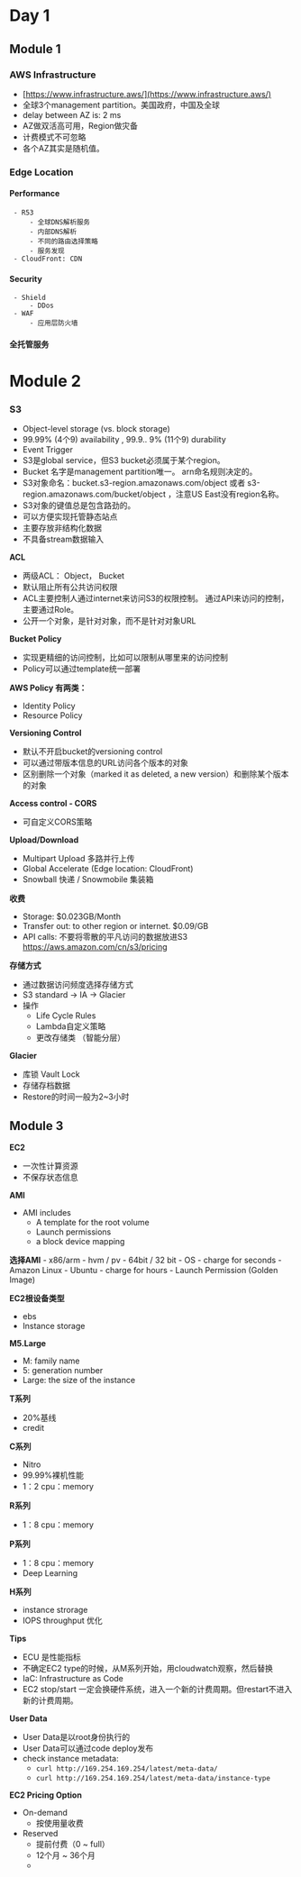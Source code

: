 # Day 1
## Module 1

### AWS Infrastructure

 - [https://www.infrastructure.aws/](https://www.infrastructure.aws/)
 - 全球3个management partition。美国政府，中国及全球
 - delay between AZ is: 2 ms 
 - AZ做双活高可用，Region做灾备
 - 计费模式不可忽略
 - 各个AZ其实是随机值。

### Edge Location
 #### Performance
	 - R53
		 - 全球DNS解析服务
		 - 内部DNS解析
		 - 不同的路由选择策略
		 - 服务发现
	 - CloudFront: CDN
 #### Security
	 - Shield
		 - DDos
	 - WAF
		 - 应用层防火墙
#### 全托管服务

# Module 2
### S3
- Object-level storage (vs. block storage)
- 99.99% (4个9) availability , 99.9.. 9% (11个9) durability
- Event Trigger 
- S3是global service，但S3 bucket必须属于某个region。
- Bucket 名字是management partition唯一。 arn命名规则决定的。
- S3对象命名：bucket.s3-region.amazonaws.com/object 或者 s3-region.amazonaws.com/bucket/object ，注意US East没有region名称。
- S3对象的键值总是包含路劲的。
- 可以方便实现托管静态站点
- 主要存放非结构化数据
- 不具备stream数据输入

**ACL**
- 两级ACL： Object， Bucket 
- 默认阻止所有公共访问权限
- ACL主要控制人通过internet来访问S3的权限控制。 通过API来访问的控制，主要通过Role。
- 公开一个对象，是针对对象，而不是针对对象URL

**Bucket Policy**
- 实现更精细的访问控制，比如可以限制从哪里来的访问控制
- Policy可以通过template统一部署

**AWS Policy 有两类：**
- Identity Policy
- Resource Policy

**Versioning Control**
- 默认不开启bucket的versioning control
- 可以通过带版本信息的URL访问各个版本的对象
- 区别删除一个对象（marked it as deleted, a new version）和删除某个版本的对象

**Access control - CORS**
- 可自定义CORS策略

**Upload/Download**
- Multipart Upload 多路并行上传
- Global Accelerate (Edge location: CloudFront)
- Snowball 快递 / Snowmobile 集装箱

**收费**
- Storage: $0.023GB/Month
- Transfer out: to other region or internet. $0.09/GB
- API calls: 不要将零散的平凡访问的数据放进S3
https://aws.amazon.com/cn/s3/pricing

**存储方式**
- 通过数据访问频度选择存储方式
- S3 standard -> IA -> Glacier
- 操作
	- Life Cycle Rules
	- Lambda自定义策略
	- 更改存储类 （智能分层）

**Glacier**
- 库锁 Vault Lock
- 存储存档数据
- Restore的时间一般为2~3小时

## Module 3

**EC2**
- 一次性计算资源 
- 不保存状态信息

**AMI**
- AMI includes
	- A template for the root volume
	- Launch permissions
	- a block device mapping
	
**选择AMI**
	- x86/arm
	- hvm / pv
	- 64bit / 32 bit
	- OS
		- charge for seconds
			- Amazon Linux
			- Ubuntu
		- charge for hours
	- Launch Permission (Golden Image)

**EC2根设备类型**
- ebs
- Instance storage

**M5.Large**
 - M: family name 
 - 5: generation number 
 - Large: the size of the instance

**T系列**

 - 20%基线
 - credit

**C系列**
- Nitro
- 99.99%裸机性能
- 1：2 cpu：memory

**R系列**
- 1：8 cpu：memory

**P系列**
- 1：8 cpu：memory
- Deep Learning

**H系列**
- instance strorage
- IOPS throughput 优化

**Tips**
- ECU 是性能指标
- 不确定EC2 type的时候，从M系列开始，用cloudwatch观察，然后替换
- IaC: Infrastructure as Code
- EC2 stop/start 一定会换硬件系统，进入一个新的计费周期。但restart不进入新的计费周期。

**User Data**
- User Data是以root身份执行的
- User Data可以通过code deploy发布
- check instance metadata: 
	- ```curl http://169.254.169.254/latest/meta-data/```
	- ```curl http://169.254.169.254/latest/meta-data/instance-type```

**EC2 Pricing Option**
- On-demand
	- 按使用量收费
- Reserved
	- 提前付费（0 ~ full）
	- 12个月 ~ 36个月
	- 
<!--stackedit_data:
eyJoaXN0b3J5IjpbMTEyMDU3MTEwOSwxMDQxNjMzMjU4LDU0OD
M1NjUzOCwtODA3MTIxMzIyLDEyMTQ3MjkyNjcsMTM2NDA5Nzcy
OSwtNTk5MjI0MzQ3LDcyMjE1MzEzNSwtMTEyODA3NTY0Miw3NT
U5NDk2NDMsLTQzNDM3NDA2MCwtMjU3MTE5NDA5LDIwMTY5Mzcx
NTAsNzg4MTQ2Nzg4LC0yMDcyNzE2Njk2LC0xNzk5ODEyNjMwLC
0xNzgyMzgzMzAxLDE2OTU5ODU0MSwtMzc5Nzg5MTM3LDY3NTQ4
NzU2XX0=
-->